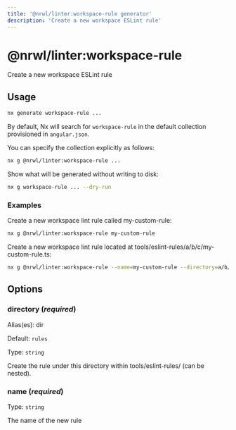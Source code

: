 ```yaml
---
title: '@nrwl/linter:workspace-rule generator'
description: 'Create a new workspace ESLint rule'
---
```


# @nrwl/linter:workspace-rule

Create a new workspace ESLint rule

## Usage

```bash
nx generate workspace-rule ...
```

By default, Nx will search for `workspace-rule` in the default collection provisioned in `angular.json`.

You can specify the collection explicitly as follows:

```bash
nx g @nrwl/linter:workspace-rule ...
```

Show what will be generated without writing to disk:

```bash
nx g workspace-rule ... --dry-run
```

### Examples

Create a new workspace lint rule called my-custom-rule:

```bash
nx g @nrwl/linter:workspace-rule my-custom-rule
```

Create a new workspace lint rule located at tools/eslint-rules/a/b/c/my-custom-rule.ts:

```bash
nx g @nrwl/linter:workspace-rule --name=my-custom-rule --directory=a/b/c
```

## Options

### directory (_**required**_)

Alias(es): dir

Default: `rules`

Type: `string`

Create the rule under this directory within tools/eslint-rules/ (can be nested).

### name (_**required**_)

Type: `string`

The name of the new rule
